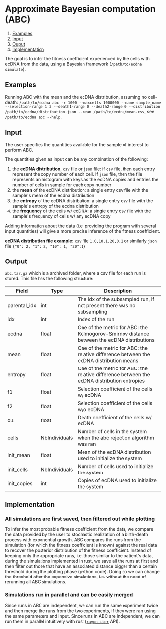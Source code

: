# Approximate Bayesian computation (ABC)
1. [Examples](#exmples)
2. [Input](#input)
3. [Ouput](#output)
4. [Implementation](#implementation)

The goal is to infer the fitness coefficient experienced by the cells with ecDNA from the data, using a Bayesian framework (`/path/to/ecdna simulate`).

## Examples
Running ABC with the mean and the ecDNA distribution, assuming no cell-death: `/path/to/ecdna abc -r 1000 --maxcells 1000000 --name sample_name --selection-range 1 3 --death1-range 0 --death2-range 0 --distribution /path/to/ecdna/distribution.json --mean /path/to/ecdna/mean.csv`, see `/path/to/ecdna abc --help`.

## Input
The user specifies the quantities available for the sample of interest to perform ABC.

The quantities given as input can be any combination of the following:
1. the **ecDNA distribution**, `csv` file or `json` file: if `csv` file, then each entry represent the copy number of each cell. If `json` file, then the file represents an histogram with keys as the ecDNA copies and entries the number of cells in sample for each copy number
2. the **mean** of the ecDNA distribution: a single entry csv file with the sample's mean of the ecdna distribution
3. the **entropy** of the ecDNA distribution: a single entry csv file with the sample's entropy of the ecdna distribution
4. the **frequency** of the cells w/ ecDNA: a single entry csv file with the sample's frequency of cells w/ any ecDNA copy

Adding information about the data (i.e. providing the program with several input quantities) will give a more precise inference of the fitness coefficient.

**ecDNA distribution file example:** `csv` file `1,0,10,1,20,0,2` or similarly `json` file `{"0": 2, "1": 2, "10": 1, "20":1}`

## Output
`abc.tar.gz` which is a archived folder, where a csv file for each run is stored.
This file has the following structure:

| Field        | Type         | Description                                                                                 |
|--------------|--------------|---------------------------------------------------------------------------------------------|
| parental_idx | int          | The idx of the subsampled run, if not present there was no subsampling                      |
| idx          | int          | Index of the run                                                                            |
| ecdna        | float        | One of the metric for ABC: the Kolmogorov-Smirnov distance between the ecDNA distributions  |
| mean         | float        | One of the metric for ABC: the relative difference between the ecDNA distribution means     |
| entropy      | float        | One of the metric for ABC: the relative difference between the ecDNA distribution entropies |
| f1           | float        | Selection coefficient of the cells w/ ecDNA                                                 |
| f2           | float        | Selection coefficient of the cells w/o ecDNA                                                |
| d1           | float        | Death coefficient of the cells w/ ecDNA                                                     |
| cells        | NbIndividuals| Number of cells in the system when the abc rejection algorithm was ran                      |
| init_mean    | float        | Mean of the ecDNA distribution used to initialize the system                                |
| init_cells   | NbIndividuals| Number of cells used to initialize the system                                               |
| init_copies  | int          | Copies of ecDNA used to initialize the system                                               |

## Implementation
### All simulations are first saved, then filtered out while plotting
To infer the most probable fitness coefficient from the data, we compare the data provided by the user to stochastic realization of a birth-death process with exponential growth.
ABC compares the runs from the simulation (for which the fitness coefficient is known) against the real data to recover the posterior distribution of the fitness coefficient.
Instead of keeping only the appropriate runs, i.e. those similar to the patient's data, during the simulations implemented in rust, we save all the runs at first and then filter out those that have an associated distance bigger than a certain threshold during the plotting phase (python code).
Doing so we can change the threshold after the expensive simulations, i.e. without the need of rerunning all ABC simulations.

### Simulations run in parallel and can be easily merged
Since runs in ABC are independent, we can run the same experiment twice and then merge the runs from the two experiments, if they were ran using the same parameters and input.
Since runs in ABC are independent, we can run them in parallel intuitively with rust ([`rayon iter`](https://docs.rs/rayon/latest/rayon/iter/index.html) API).

